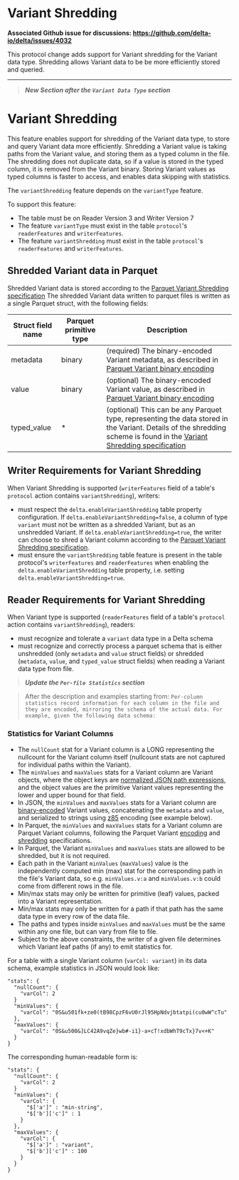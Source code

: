# Variant Shredding
**Associated Github issue for discussions: https://github.com/delta-io/delta/issues/4032**

This protocol change adds support for Variant shredding for the Variant data type.
Shredding allows Variant data to be be more efficiently stored and queried.

--------

> ***New Section after the `Variant Data Type` section***

# Variant Shredding

This feature enables support for shredding of the Variant data type, to store and query Variant data more efficiently.
Shredding a Variant value is taking paths from the Variant value, and storing them as a typed column in the file.
The shredding does not duplicate data, so if a value is stored in the typed column, it is removed from the Variant binary.
Storing Variant values as typed columns is faster to access, and enables data skipping with statistics.

The `variantShredding` feature depends on the `variantType` feature.

To support this feature:
- The table must be on Reader Version 3 and Writer Version 7
- The feature `variantType` must exist in the table `protocol`'s `readerFeatures` and `writerFeatures`.
- The feature `variantShredding` must exist in the table `protocol`'s `readerFeatures` and `writerFeatures`.

## Shredded Variant data in Parquet

Shredded Variant data is stored according to the [Parquet Variant Shredding specification](https://github.com/apache/parquet-format/blob/master/VariantShredding.md)
The shredded Variant data written to parquet files is written as a single Parquet struct, with the following fields:

Struct field name | Parquet primitive type | Description
-|-|-
metadata | binary | (required) The binary-encoded Variant metadata, as described in [Parquet Variant binary encoding](https://github.com/apache/parquet-format/blob/master/VariantEncoding.md)
value | binary | (optional) The binary-encoded Variant value, as described in [Parquet Variant binary encoding](https://github.com/apache/parquet-format/blob/master/VariantEncoding.md)
typed_value | * | (optional) This can be any Parquet type, representing the data stored in the Variant. Details of the shredding scheme is found in the [Variant Shredding specification](https://github.com/apache/parquet-format/blob/master/VariantShredding.md)

## Writer Requirements for Variant Shredding

When Variant Shredding is supported (`writerFeatures` field of a table's `protocol` action contains `variantShredding`), writers:
- must respect the `delta.enableVariantShredding` table property configuration. If `delta.enableVariantShredding=false`, a column of type `variant` must not be written as a shredded Variant, but as an unshredded Variant. If `delta.enableVariantShredding=true`, the writer can choose to shred a Variant column according to the [Parquet Variant Shredding specification](https://github.com/apache/parquet-format/blob/master/VariantShredding.md).
- must ensure the `variantShredding` table feature is present in the table protocol's `writerFeatures`  and `readerFeatures` when enabling the `delta.enableVariantShredding` table property, i.e. setting `delta.enableVariantShredding=true`.

## Reader Requirements for Variant Shredding

When Variant type is supported (`readerFeatures` field of a table's `protocol` action contains `variantShredding`), readers:
- must recognize and tolerate a `variant` data type in a Delta schema
- must recognize and correctly process a parquet schema that is either unshredded (only `metadata` and `value` struct fields) or shredded (`metadata`, `value`, and `typed_value` struct fields) when reading a Variant data type from file.

> ***Update the `Per-file Statistics` section***

> After the description and examples starting from: `Per-column statistics record information for each column in the file and they are encoded, mirroring the schema of the actual data. For example, given the following data schema:`

### Statistics for Variant Columns

- The `nullCount` stat for a Variant column is a LONG representing the nullcount for the Variant column itself (nullcount stats are not captured for individual paths within the Variant).
- The `minValues` and `maxValues` stats for a Variant column are Variant objects, where the object keys are [normalized JSON path expressions](https://www.rfc-editor.org/rfc/rfc9535.html#name-normalized-paths), and the object values are the primitive Variant values representing the lower and upper bound for that field.
- In JSON, the `minValues` and `maxValues` stats for a Variant column are [binary-encoded](https://github.com/apache/parquet-format/blob/master/VariantEncoding.md) Variant values, concatenating the `metadata` and `value`, and serialized to strings using [z85](https://rfc.zeromq.org/spec/32/) encoding (see example below).
- In Parquet, the `minValues` and `maxValues` stats for a Variant column are Parquet Variant columns, following the Parquet Variant [encoding](https://github.com/apache/parquet-format/blob/master/VariantEncoding.md) and [shredding](https://github.com/apache/parquet-format/blob/master/VariantShredding.md) specifications.
- In Parquet, the Variant `minValues` and `maxValues` stats are allowed to be shredded, but it is not required.
- Each path in the Variant `minValues` (`maxValues`) value is the independently computed min (max) stat for the corresponding path in the file's Variant data, so e.g. `minValues.v:a` and `minValues.v:b` could come from different rows in the file.
- Min/max stats may only be written for primitive (leaf) values, packed into a Variant representation.
- Min/max stats may only be written for a path if that path has the same data type in every row of the data file.
- The paths and types inside `minValues` and `maxValues` must be the same within any one file, but can vary from file to file.
- Subject to the above constraints, the writer of a given file determines which Variant leaf paths (if any) to emit statistics for.

For a table with a single Variant column (`varCol: variant`) in its data schema, example statistics in JSON would look like:

```
"stats": {
  "nullCount": {
    "varCol": 2
  }
  "minValues": {
    "varCol": "0S&u501fk+ze0(tB98CpzF6vU0rJl95HpNdvjbtatpi(cu0wW^cTu"
  },
  "maxValues": {
    "varCol": "0S&u500&]LC42A9vqZe}wb#-i1}-a+cT!xdbWhT9cTx}7v<+K"
  }
}
```
The corresponding human-readable form is:
```
"stats": {
  "nullCount": {
    "varCol": 2
  }
  "minValues": {
    "varCol": {
      "$['a']" : "min-string",
      "$['b']['c']" : 1
    }
  },
  "maxValues": {
    "varCol": {
      "$['a']" : "variant",
      "$['b']['c']" : 100
    }
  }
}
```
